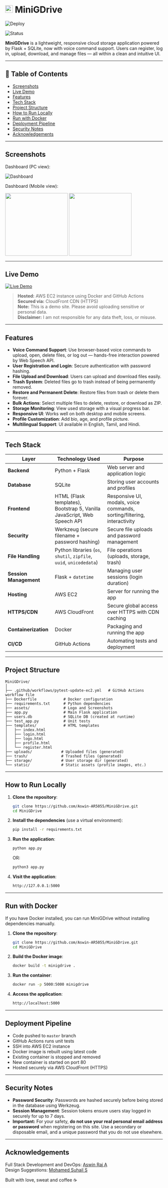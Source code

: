 # <img src="assets/ars_logo_32x32.png" alt="ARS" width="24" height="24"> MiniGDrive          

![Deploy](https://github.com/Aswin-AR5055/MiniGDrive/actions/workflows/pytest-update-ec2.yml/badge.svg)

![Status](https://img.shields.io/badge/status-under_frequent_development-orange)

**MiniGDrive** is a lightweight, responsive cloud storage application powered by Flask + SQLite, now with voice command support. Users can register, log in, upload, download, and manage files — all within a clean and intuitive UI.

---

## 📑 Table of Contents

- [Screenshots](#screenshots)
- [Live Demo](#live-demo)
- [Features](#features)
- [Tech Stack](#tech-stack)
- [Project Structure](#project-structure)
- [How to Run Locally](#how-to-run-locally)
- [Run with Docker](#run-with-docker)
- [Deployment Pipeline](#deployment-pipeline)
- [Security Notes](#security-notes)
- [Acknowledgements](#acknowledgements)

---

## Screenshots

Dashboard (PC view):

![Dashboard](assets/dashboard.png)

Dashboard (Mobile view):

<img src="assets/dashboardmobile2.jpg" width="200"/> 
<img src="assets/dashboardmobile.jpg" width="200"/>

---

## Live Demo

[![Live Demo](https://img.shields.io/badge/Live%20Demo-CLICK%20HERE-blue)](https://d2r6fbb0wu8aqt.cloudfront.net)  
> **Hosted:** AWS EC2 instance using Docker and GitHub Actions  
> **Secured via:** CloudFront CDN (HTTPS)  
> **Note:** This is a demo site. Please avoid uploading sensitive or personal data.  
> **Disclaimer:** I am not responsible for any data theft, loss, or misuse.

---

## Features

- **Voice Command Support**: 
Use browser-based voice commands to upload, open, delete files, or log out — hands-free interaction powered by Web Speech API.
- **User Registration and Login**: Secure authentication with password hashing.
- **File Upload and Download**: Users can upload and download files easily.
- **Trash System**: Deleted files go to trash instead of being permanently removed.
- **Restore and Permanent Delete**: Restore files from trash or delete them forever.
- **Bulk Actions**: Select multiple files to delete, restore, or download as ZIP.
- **Storage Monitoring**: View used storage with a visual progress bar.
- **Responsive UI**: Works well on both desktop and mobile screens.
- **Profile Customization**: Add bio, age, and profile picture.
- **Multilingual Support**: UI available in English, Tamil, and Hindi.

---

## Tech Stack

| Layer                  | Technology Used                                                   | Purpose                                               |
|------------------------|-------------------------------------------------------------------|-------------------------------------------------------|
| **Backend**            | Python + Flask                                                    | Web server and application logic                      |
| **Database**           | SQLite                                                            | Storing user accounts and profiles                    |
| **Frontend**           | HTML (Flask templates), Bootstrap 5, Vanilla JavaScript, Web Speech API           | Responsive UI, modals, voice commands, sorting/filtering, interactivity |
| **Security**           | Werkzeug (secure filename + password hashing)                     | Secure file uploads and password management           |
| **File Handling**      | Python libraries (`os`, `shutil`, `zipfile`, `uuid`, `unicodedata`)| File operations (uploads, storage, trash)            |
| **Session Management** | Flask + `datetime`                                                | Managing user sessions (login duration)               |
| **Hosting**            | AWS EC2                                                           | Server for running the app                            |
| **HTTPS/CDN**          | AWS CloudFront                                                    | Secure global access over HTTPS with CDN caching      |
| **Containerization**   | Docker                                                            | Packaging and running the app                         |
| **CI/CD**              | GitHub Actions                                                    | Automating tests and deployment                       |

---

## Project Structure

```plaintext
MiniGDrive/
│
├── .github/workflows/pytest-update-ec2.yml   # GitHub Actions workflow file
├── Dockerfile            # Docker configuration
├── requirements.txt      # Python dependencies
├── assets/               # Logo and Screenshots
├── app.py                # Main Flask application
├── users.db              # SQLite DB (created at runtime)
├── test_app.py           # Unit tests
├── templates/            # HTML templates
│   ├── index.html
│   ├── login.html
│   ├── logo.html
│   ├── profile.html
│   └── register.html
├── uploads/             # Uploaded files (generated)
├── trash/               # Trashed files (generated)
├── storage/             # User storage dir (generated)
└── static/              # Static assets (profile images, etc.)
```

---

## How to Run Locally

1. **Clone the repository**:
   ```bash
   git clone https://github.com/Aswin-AR5055/MiniGDrive.git
   cd MiniGDrive
   ```

2. **Install the dependencies** (use a virtual environment):
   ```bash
   pip install -r requirements.txt
   ```

3. **Run the application**:
   ```bash
   python app.py
   ```
   OR:
   ```bash
   python3 app.py
   ```

4. **Visit the application**:
   ```bash
   http://127.0.0.1:5000 
   ```

---

## Run with Docker

If you have Docker installed, you can run MiniGDrive without installing dependencies manually.

1. **Clone the repository**:
   ```bash
   git clone https://github.com/Aswin-AR5055/MiniGDrive.git
   cd MiniGDrive
   ```

2. **Build the Docker image**:
   ```bash
   docker build -t minigdrive .
   ```

3. **Run the container**:
   ```bash
   docker run -p 5000:5000 minigdrive
   ```

4. **Access the application**:
   ```bash
   http://localhost:5000
   ```

---

## Deployment Pipeline

- Code pushed to `master` branch
- GitHub Actions runs unit tests
- SSH into AWS EC2 instance
- Docker image is rebuilt using latest code
- Existing container is stopped and removed
- New container is started on port 80
- Hosted securely via AWS CloudFront (HTTPS)

---

## Security Notes

- **Password Security**: Passwords are hashed securely before being stored in the database using Werkzeug.  
- **Session Management**: Session tokens ensure users stay logged in securely for up to 7 days.  
- **Important:** For your safety, **do not use your real personal email address or password** when registering on this site. Use a secondary or disposable email, and a unique password that you do not use elsewhere.

---

## Acknowledgements

Full Stack Development and DevOps: [Aswin Raj A](https://www.instagram.com/ar_aswinraj)  
Design Suggestions: [Mohamed Suhail S](https://github.com/octatrix008)  

Built with love, sweat and coffee ☕ 
